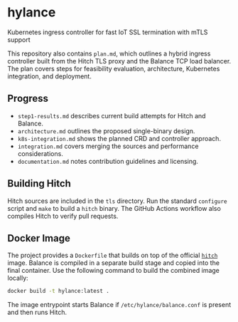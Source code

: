 # hylance
Kubernetes  ingress controller for fast IoT SSL termination with  mTLS support

This repository also contains `plan.md`, which outlines a hybrid ingress controller
built from the Hitch TLS proxy and the Balance TCP load balancer. The plan
covers steps for feasibility evaluation, architecture, Kubernetes integration,
and deployment.

## Progress

- `step1-results.md` describes current build attempts for Hitch and Balance.
- `architecture.md` outlines the proposed single-binary design.
- `k8s-integration.md` shows the planned CRD and controller approach.
- `integration.md` covers merging the sources and performance considerations.
- `documentation.md` notes contribution guidelines and licensing.

## Building Hitch
Hitch sources are included in the `tls` directory.  Run the standard `configure`
script and `make` to build a `hitch` binary.  The GitHub Actions workflow also
compiles Hitch to verify pull requests.


## Docker Image

The project provides a `Dockerfile` that builds on top of the official
[`hitch`](https://hub.docker.com/_/hitch) image. Balance is compiled in a
separate build stage and copied into the final container. Use the following
command to build the combined image locally:

```sh
docker build -t hylance:latest .
```

The image entrypoint starts Balance if `/etc/hylance/balance.conf` is present
and then runs Hitch.
